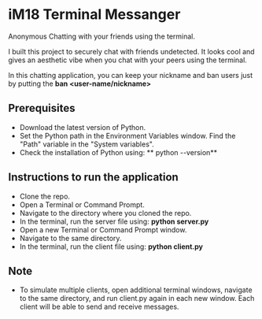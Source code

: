 # iM18 Terminal Messanger

Anonymous Chatting with your friends using the terminal.

I built this project to securely chat with friends undetected. It looks cool and gives an aesthetic vibe when you chat with your peers using the terminal.

In this chatting application, you can keep your nickname and ban users just by putting the **ban <user-name/nickname>**

## Prerequisites
- Download the latest version of Python.
- Set the Python path in the Environment Variables window. Find the "Path" variable in the "System variables".
- Check the installation of Python using:
 ** python --version**

## Instructions to run the application

- Clone the repo.
- Open a Terminal or Command Prompt.
- Navigate to the directory where you cloned the repo.
- In the terminal, run the server file using: **python server.py**
- Open a new Terminal or Command Prompt window.
- Navigate to the same directory.
- In the terminal, run the client file using: **python client.py**

## Note
- To simulate multiple clients, open additional terminal windows, navigate to the same directory, and run client.py again in each new window. Each client will be able to send and receive messages.
